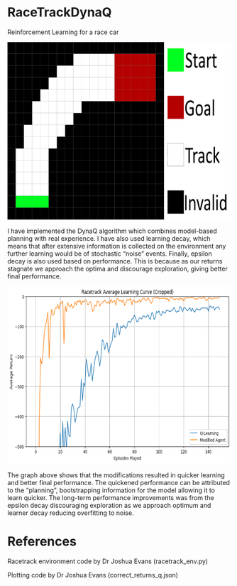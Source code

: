 # RaceTrackDynaQ
Reinforcement Learning for a race car

<img src="Images/track.png" alt="alt text" width="700" height="400">

I have implemented the DynaQ algorithm which combines model-based planning with real experience. I have also used learning decay, which means that after extensive information is collected on the environment any further learning would be of stochastic “noise” events. Finally, epsilon decay is also used based on performance. This is because as our returns stagnate we approach the optima and discourage exploration, giving better final performance.

<img src="Images/ResultsGraph.png" alt="alt text" width="700" height="400">

The graph above shows that the modifications resulted in quicker learning and better final performance. The quickened performance can be attributed to the “planning”, bootstrapping information for the model allowing it to learn quicker. The long-term performance improvements was from the epsilon decay discouraging exploration as we approach optimum and learner decay reducing overfitting to noise. 


# References

Racetrack environment code by Dr Joshua Evans (racetrack_env.py)

Plotting code by Dr Joshua Evans (correct_returns_q.json)
